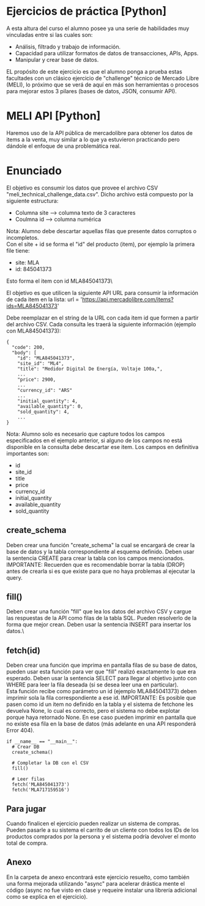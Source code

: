 # Ejercicios de práctica [Python]
A esta altura del curso el alumno posee ya una serie de habilidades muy vinculadas entre si las cuales son:
- Análisis, filtrado y trabajo de información.
- Capacidad para utilizar formatos de datos de transacciones, APIs, Apps.
- Manipular y crear base de datos.

EL propósito de este ejercicio es que el alumno ponga a prueba estas facultades con un clásico ejercicio de "challenge" técnico de Mercado Libre (MELI), lo próximo que se verá de aquí en más son herramientas o procesos para mejorar estos 3 pilares (bases de datos, JSON, consumir API).

# MELI API [Python]
Haremos uso de la API pública de mercadolibre para obtener los datos de items a la venta, muy similar a lo que ya estuvieron practicando pero dándole el enfoque de una problemática real.

# Enunciado
El objetivo es consumir los datos que provee el archivo CSV "meli_technical_challenge_data.csv". Dicho archivo está compuesto por la siguiente estructura:
- Columna site --> columna texto de 3 caracteres
- Coulmna id --> columna numérica

Nota: Alumno debe descartar aquellas filas que presente datos corruptos o incompletos.\
Con el site + id se forma el "id" del producto (item), por ejemplo la primera file tiene:
- site: MLA
- id: 845041373

Esto forma el item con id MLA845041373\

El objetivo es que utilicen la siguiente API URL para consumir la información de cada item en la lista:
url = 'https://api.mercadolibre.com/items?ids=MLA845041373'

Debe reemplazar en el string de la URL con cada item id que formen a partir del archivo CSV. Cada consulta les traerá la siguiente información (ejemplo con MLA845041373):

```
{
  "code": 200,
  "body": [
    "id": "MLA845041373",
    "site_id": "ML4",
    "title": "Medidor Digital De Energía, Voltaje 100a,",
    ...
    "price": 2900,
    ...
    "currency_id": "ARS"
    ...
    "initial_quantity": 4,
    "available_quantity": 0,
    "sold_quantity": 4,
    ...
}
```

Nota: Alumno solo es necesario que capture todos los campos especificados en el ejemplo anterior, si alguno de los campos no está disponible en la consulta debe descartar ese item. Los campos en definitiva importantes son:
- id
- site_id
- title
- price
- currency_id
- initial_quantity
- available_quantity
- sold_quantity


## create_schema
Deben crear una función "create_schema" la cual se encargará de crear la base de datos y la tabla correspondiente al esquema definido. Deben usar la sentencia CREATE para crear la tabla con los campos mencionados.\
IMPORTANTE: Recuerden que es recomendable borrar la tabla (DROP) antes de crearla si es que existe para que no haya problemas al ejecutar la query.

## fill()
Deben crear una función "fill" que lea los datos del archivo CSV y cargue las respuestas de la API como filas de la tabla SQL. Pueden resolverlo de la forma que mejor crean. Deben usar la sentencia INSERT para insertar los datos.\

## fetch(id)
Deben crear una función que imprima en pantalla filas de su base de datos, pueden usar esta función para ver que "fill" realizó exactamente lo que era esperado. Deben usar la sentencia SELECT para llegar al objetivo junto con WHERE para leer la fila deseada (si se desea leer una en particular).\
Esta función recibe como parámetro un id (ejemplo MLA845041373) deben imprimir sola la fila correspondiente a ese id.
IMPORTANTE: Es posible que pasen como id un item no definido en la tabla y el sistema de fetchone les devuelva None, lo cual es correcto, pero el sistema no debe explotar porque haya retornado None. En ese caso pueden imprimir en pantalla que no existe esa fila en la base de datos (más adelante en una API responderá Error 404).

```
if __name__ == "__main__":
  # Crear DB
  create_schema()

  # Completar la DB con el CSV
  fill()

  # Leer filas
  fetch('MLA845041373')
  fetch('MLA717159516')

```

## Para jugar
Cuando finalicen el ejercicio pueden realizar un sistema de compras. Pueden pasarle a su sistema el carrito de un cliente con todos los IDs de los productos comprados por la persona y el sistema podría devolver el monto total de compra.

## Anexo
En la carpeta de anexo encontrará este ejercicio resuelto, como también una forma mejorada utilizando "async" para acelerar drástica mente el código (async no fue visto en clase y requeire instalar una librería adicional como se explica en el ejercicio).
